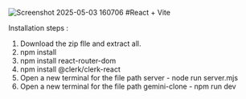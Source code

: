 ![Screenshot 2025-05-03 160706](https://github.com/user-attachments/assets/1478e7d6-a2b4-4645-86f4-49e3cdcd95ff)
#React + Vite

Installation steps :

1. Download the zip flle and extract all.
2. npm install
3. npm install react-router-dom
4. npm install @clerk/clerk-react
5. Open a new terminal for the file path server - node run server.mjs
6. Open a new terminal for the file path gemini-clone - npm run dev
